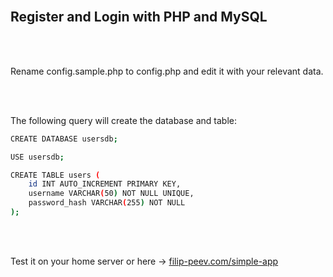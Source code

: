 <br>

## Register and Login with PHP and MySQL

<br><br>

Rename config.sample.php to config.php and edit it with your relevant data.

<br><br>

The following query will create the database and table:
```sh
CREATE DATABASE usersdb;

USE usersdb;

CREATE TABLE users (
    id INT AUTO_INCREMENT PRIMARY KEY,
    username VARCHAR(50) NOT NULL UNIQUE,
    password_hash VARCHAR(255) NOT NULL
);
```

<br><br>

Test it on your home server or here -> <a href="https://filip-peev.com/simple-app/login.php">filip-peev.com/simple-app</a>